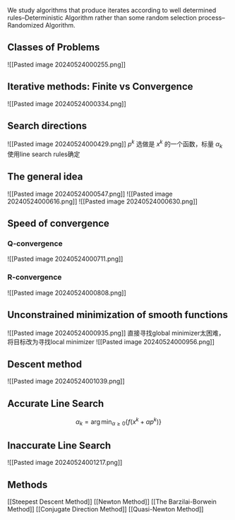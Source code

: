 We study algorithms that produce iterates according to well determined rules–Deterministic Algorithm rather than some random selection process–Randomized Algorithm.
## Classes of Problems
![[Pasted image 20240524000255.png]]
## Iterative methods: Finite vs Convergence
![[Pasted image 20240524000334.png]]
## Search directions
![[Pasted image 20240524000429.png]]
$p^k$ 选做是 $x^k$ 的一个函数，标量 $\alpha_k$ 使用line search rules确定
## The general idea
![[Pasted image 20240524000547.png]]
![[Pasted image 20240524000616.png]]
![[Pasted image 20240524000630.png]]
## Speed of convergence
### Q-convergence
![[Pasted image 20240524000711.png]]
### R-convergence
![[Pasted image 20240524000808.png]]
## Unconstrained minimization of smooth functions
![[Pasted image 20240524000935.png]]
直接寻找global minimizer太困难，将目标改为寻找local minimizer
![[Pasted image 20240524000956.png]]
## Descent method
![[Pasted image 20240524001039.png]]
## Accurate Line Search
$$\alpha_k=\arg\min_{\alpha\geq 0}\left\{f(x^k+\alpha p^k)\right\}$$
## Inaccurate Line Search
![[Pasted image 20240524001217.png]]
## Methods
[[Steepest Descent Method]]
[[Newton Method]]
[[The Barzilai-Borwein Method]]
[[Conjugate Direction Method]]
[[Quasi-Newton Method]]
